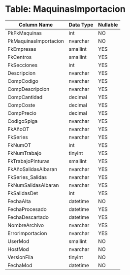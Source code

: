 # Table: MaquinasImportacion

| Column Name | Data Type | Nullable |
|-------------|-----------|----------|
| PkFkMaquinas | int | NO |
| PkMaquinasImportacion | nvarchar | NO |
| FkEmpresas | smallint | YES |
| FkCentros | smallint | YES |
| FkSecciones | int | YES |
| Descripcion | nvarchar | YES |
| CompCodigo | nvarchar | YES |
| CompDescripcion | nvarchar | YES |
| CompCantidad | decimal | YES |
| CompCoste | decimal | YES |
| CompPrecio | decimal | YES |
| CodigoSpiga | nvarchar | YES |
| FkAñoOT | nvarchar | YES |
| FkSeries | nvarchar | YES |
| FkNumOT | int | YES |
| FkNumTrabajo | tinyint | YES |
| FkTrabajoPinturas | smallint | YES |
| FkAñoSalidasAlbaran | nvarchar | YES |
| FkSeries_Salidas | nvarchar | YES |
| FkNumSalidasAlbaran | nvarchar | YES |
| FkSalidasDet | int | YES |
| FechaAlta | datetime | NO |
| FechaProcesado | datetime | YES |
| FechaDescartado | datetime | YES |
| NombreArchivo | nvarchar | YES |
| ErrorImportacion | nvarchar | YES |
| UserMod | smallint | NO |
| HostMod | nvarchar | NO |
| VersionFila | tinyint | NO |
| FechaMod | datetime | NO |
